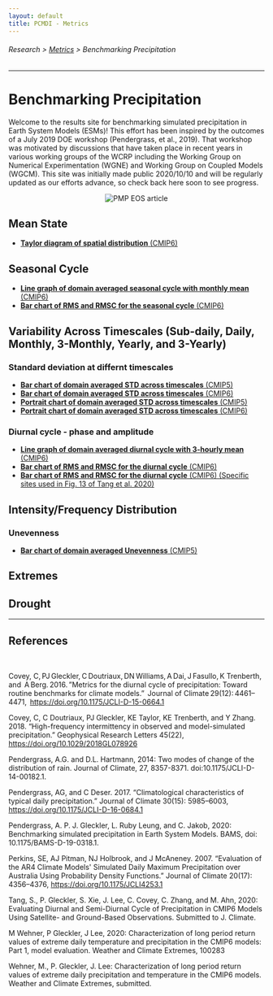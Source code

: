 ```yaml
---
layout: default
title: PCMDI - Metrics
---
```

###### Research > [Metrics][Metrics] > Benchmarking Precipitation
---

# Benchmarking Precipitation

Welcome to the results site for benchmarking simulated precipitation in Earth System Models (ESMs)! This effort has been inspired by the outcomes of a July 2019 DOE workshop (Pendergrass, et al., 2019).  That workshop was motivated by discussions that have taken place in recent years in various working groups of the WCRP including the Working Group on Numerical Experimentation (WGNE) and Working Group on Coupled Models (WGCM).  This site was initially made public 2020/10/10 and will be regularly updated as our efforts advance, so check back here soon to see progress.      

<center>
<img style="border:0px" src="{{site.baseurl}}/research/metrics/v1.4.0.test/precip/PR_benchmarking_FIG4.png"
alt="PMP EOS article">
</center>


## Mean State

- [**Taylor diagram of spatial distribution** (CMIP6)][TD_MS-1]


## Seasonal Cycle

- [**Line graph of domain averaged seasonal cycle with monthly mean** (CMIP6)][Line_SC-1]
- [**Bar chart of RMS and RMSC for the seasonal cycle** (CMIP6)][Bar_SC-1]

## Variability Across Timescales (Sub-daily, Daily, Monthly, 3-Monthly, Yearly, and 3-Yearly)

### Standard deviation at differnt timescales

- [**Bar chart of domain averaged STD across timescales** (CMIP5)][Bar_VAC-1]
- [**Bar chart of domain averaged STD across timescales** (CMIP6)][Bar_VAC-2]
- [**Portrait chart of domain averaged STD across timescales** (CMIP5)][Port_VAC-1]
- [**Portrait chart of domain averaged STD across timescales** (CMIP6)][Port_VAC-2]


### Diurnal cycle - phase and amplitude

- [**Line graph of domain averaged diurnal cycle with 3-hourly mean** (CMIP6)][bar]
- [**Bar chart of RMS and RMSC for the diurnal cycle** (CMIP6)][bar]
- [**Bar chart of RMS and RMSC for the diurnal cycle** (CMIP6) (Specific sites used in Fig. 13 of Tang et al. 2020)][bar]



## Intensity/Frequency Distribution

### Unevenness

- [**Bar chart of domain averaged Unevenness** (CMIP5)][bar]



## Extremes


## Drought



---

## References
<br/>


Covey, C, PJ Gleckler, C Doutriaux, DN Williams, A Dai, J Fasullo, K Trenberth, and  A Berg. 2016. ”Metrics for the diurnal cycle of precipitation: Toward routine benchmarks for climate models.”  Journal of Climate 29(12): 4461–4471,  https://doi.org/10.1175/JCLI-D-15-0664.1

Covey, C, C Doutriaux, PJ Gleckler, KE Taylor, KE Trenberth, and Y Zhang. 2018. “High-frequency intermittency in observed and model-simulated precipitation.” Geophysical Research Letters 45(22), https://doi.org/10.1029/2018GL078926

Pendergrass, A.G. and D.L. Hartmann, 2014: Two modes of change of the 
distribution of rain. Journal of Climate, 27, 8357-8371. 
doi:10.1175/JCLI-D-14-00182.1.

Pendergrass, AG, and C Deser. 2017. “Climatological characteristics of typical daily precipitation.” Journal of Climate 30(15): 5985–6003, https://doi.org/10.1175/JCLI-D-16-0684.1

Pendergrass, A. P. J. Gleckler, L. Ruby Leung, and C. Jakob, 2020: Benchmarking simulated precipitation in Earth System Models. BAMS, doi: 10.1175/BAMS-D-19-0318.1.

Perkins, SE, AJ Pitman, NJ Holbrook, and J McAneney. 2007. “Evaluation of the AR4 Climate Models' Simulated Daily Maximum Precipitation over Australia Using Probability Density Functions.” Journal of Climate 20(17): 4356–4376, https://doi.org/10.1175/JCLI4253.1

Tang, S., P. Gleckler, S. Xie, J. Lee, C. Covey, C. Zhang, and M. Ahn, 2020: Evaluating Diurnal and Semi-Diurnal Cycle of Precipitation in CMIP6 Models Using Satellite- and Ground-Based Observations. Submitted to J. Climate.

M Wehner, P Gleckler, J Lee, 2020: Characterization of long period return values of extreme daily temperature and precipitation in the CMIP6 models: Part 1, model evaluation.  Weather and Climate Extremes, 100283

Wehner, M., P. Gleckler, J. Lee: Characterization of long period return values of extreme daily precipitation and temperature in the CMIP6 models. Weather and Climate Extremes, submitted.



[ahn2017]: https://doi.org/10.1007/s00382-017-3558-4
[clivarmjo2009]: https://doi.org/10.1175/2008JCLI2731.1
[kim2009]: https://doi.org/10.1175/2009JCLI3063.1
[Madden1971]: https://doi.org/10.1175/1520-0469(1971)028<0702:DOADOI>2.0.CO;2
[Madden1972]: https://doi.org/10.1175/1520-0469(1972)029<1109:DOGSCC>2.0.CO;2
[Madden1994]: https://doi.org/10.1175/1520-0493(1994)122<0814:OOTDTO>2.0.CO;2

[TD_MS-1]: https://pcmdi.llnl.gov/pmp-preliminary-results/interactive_plot/precip/mean_state/TD.pr.clim.ann.cmip6.historical.regrid2.2p5x2p5.png
[Line_SC-1]: https://pcmdi.llnl.gov/pmp-preliminary-results/interactive_plot/precip/seasonal_cycle/pr_annual.cycle_all.loc.mod_interactive.html
[Bar_SC-1]: https://pcmdi.llnl.gov/pmp-preliminary-results/interactive_plot/precip/seasonal_cycle/pr_annual.cycle_rms.bar_all.loc.mod_interactive.html

[Bar_VAC-1]: https://pcmdi.llnl.gov/pmp-preliminary-results/interactive_plot/precip/variability_across_timescales/pr_STD.amean_interactive_regrid.180x90_cmip5.html
[Bar_VAC-2]: https://pcmdi.llnl.gov/pmp-preliminary-results/interactive_plot/precip/variability_across_timescales/pr_STD.amean_interactive_regrid.180x90_cmip6.html
[Port_VAC-1]: https://pcmdi.llnl.gov/pmp-preliminary-results/interactive_plot/precip/variability_across_timescales/pr_STD.amean_portrait_interactive_regrid.180x90_cmip5.html
[Port_VAC-2]: https://pcmdi.llnl.gov/pmp-preliminary-results/interactive_plot/precip/variability_across_timescales/pr_STD.amean_portrait_interactive_regrid.180x90_cmip6.html

[bar]: https://pcmdi.llnl.gov/pmp-preliminary-results/interactive_plot/precip/diurnal/pr_diurnal.cycle_rms.bar_all.loc.mod_interactive.html


[Metrics]:{{site.baseurl}}/research/metrics/. 
